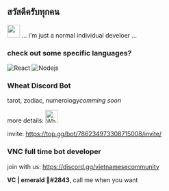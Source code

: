 ## สวัสดีครับทุกคน
<img src="https://emojis.slackmojis.com/emojis/images/1597609813/10031/60fps_parrot.gif?1597609813" width="30"/> ... i'm just a normal individual develoer ...

### check out some specific languages?
<img alt="React" src="https://img.shields.io/badge/-React-45b8d8?style=flat-square&logo=react&logoColor=white" />

<img alt="Nodejs" src="https://img.shields.io/badge/-Nodejs-43853d?style=flat-square&logo=Node.js&logoColor=white" />

### Wheat Discord Bot 
tarot, zodiac, numerology*comming soon*

more details: <a href ="https://top.gg/bot/786234973308715008"><img alt="Wheat" src="https://images.discordapp.net/avatars/786234973308715008/b5188876273d8dc038739833a2e90629.png?size=128" width='30px'></a>

invite: https://top.gg/bot/786234973308715008/invite/

### VNC full time bot developer
join with us: https://discord.gg/vietnamesecommunity

**VC | emerald  💎#2843**, call me when you want
